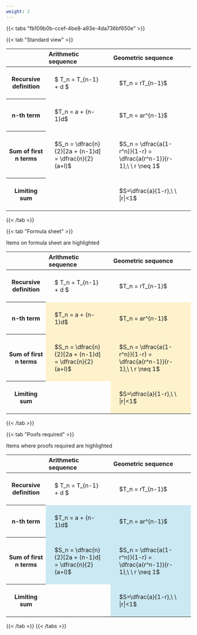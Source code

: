 ```yaml
---
weight: 2
---
```


{{< tabs "fb109b0b-ccef-4be8-a93e-4da736bf650e" >}}

{{< tab "Standard view" >}}

<style type="text/css">
#T_ded33 th.col_heading {
  text-align: left;
  font-size: 1em;
}
#T_ded33 td {
  text-align: left;
  font-size: 1em;
  padding: 1.5em;
}
</style>
<table id="T_ded33">
  <thead>
    <tr>
      <th class="blank level0" >&nbsp;</th>
      <th id="T_ded33_level0_col0" class="col_heading level0 col0" >Arithmetic sequence</th>
      <th id="T_ded33_level0_col1" class="col_heading level0 col1" >Geometric sequence</th>
    </tr>
  </thead>
  <tbody>
    <tr>
      <th id="T_ded33_level0_row0" class="row_heading level0 row0" >Recursive definition</th>
      <td id="T_ded33_row0_col0" class="data row0 col0" >$ T_n = T_{n-1} + d $</td>
      <td id="T_ded33_row0_col1" class="data row0 col1" >$T_n = rT_{n-1}$</td>
    </tr>
    <tr>
      <th id="T_ded33_level0_row1" class="row_heading level0 row1" >n-th term</th>
      <td id="T_ded33_row1_col0" class="data row1 col0" >$T_n = a + (n-1)d$</td>
      <td id="T_ded33_row1_col1" class="data row1 col1" >$T_n = ar^{n-1}$</td>
    </tr>
    <tr>
      <th id="T_ded33_level0_row2" class="row_heading level0 row2" >Sum of first n terms</th>
      <td id="T_ded33_row2_col0" class="data row2 col0" >$S_n = \dfrac{n}{2}[2a + (n-1)d] = \dfrac{n}{2}(a+l)$</td>
      <td id="T_ded33_row2_col1" class="data row2 col1" >$S_n = \dfrac{a(1-r^n)}{1-r} = \dfrac{a(r^n-1)}{r-1},\ \  r \neq 1$</td>
    </tr>
    <tr>
      <th id="T_ded33_level0_row3" class="row_heading level0 row3" >Limiting sum</th>
      <td id="T_ded33_row3_col0" class="data row3 col0" ></td>
      <td id="T_ded33_row3_col1" class="data row3 col1" >$S=\dfrac{a}{1-r},\ \ |r|<1$</td>
    </tr>
  </tbody>
</table>
{{< /tab >}}

{{< tab "Formula sheet" >}}

Items on formula sheet are highlighted 
<br>
<style type="text/css">
#T_67af1 th.col_heading {
  text-align: left;
  font-size: 1em;
}
#T_67af1 td {
  text-align: left;
  font-size: 1em;
  padding: 1.5em;
}
#T_67af1_row0_col0, #T_67af1_row0_col1, #T_67af1_row3_col0 {
  background-color: rgba(0,0,0,0);
}
#T_67af1_row1_col0, #T_67af1_row1_col1, #T_67af1_row2_col0, #T_67af1_row2_col1, #T_67af1_row3_col1 {
  background-color: rgba(255,194,10, 0.2);
}
</style>
<table id="T_67af1">
  <thead>
    <tr>
      <th class="blank level0" >&nbsp;</th>
      <th id="T_67af1_level0_col0" class="col_heading level0 col0" >Arithmetic sequence</th>
      <th id="T_67af1_level0_col1" class="col_heading level0 col1" >Geometric sequence</th>
    </tr>
  </thead>
  <tbody>
    <tr>
      <th id="T_67af1_level0_row0" class="row_heading level0 row0" >Recursive definition</th>
      <td id="T_67af1_row0_col0" class="data row0 col0" >$ T_n = T_{n-1} + d $</td>
      <td id="T_67af1_row0_col1" class="data row0 col1" >$T_n = rT_{n-1}$</td>
    </tr>
    <tr>
      <th id="T_67af1_level0_row1" class="row_heading level0 row1" >n-th term</th>
      <td id="T_67af1_row1_col0" class="data row1 col0" >$T_n = a + (n-1)d$</td>
      <td id="T_67af1_row1_col1" class="data row1 col1" >$T_n = ar^{n-1}$</td>
    </tr>
    <tr>
      <th id="T_67af1_level0_row2" class="row_heading level0 row2" >Sum of first n terms</th>
      <td id="T_67af1_row2_col0" class="data row2 col0" >$S_n = \dfrac{n}{2}[2a + (n-1)d] = \dfrac{n}{2}(a+l)$</td>
      <td id="T_67af1_row2_col1" class="data row2 col1" >$S_n = \dfrac{a(1-r^n)}{1-r} = \dfrac{a(r^n-1)}{r-1},\ \  r \neq 1$</td>
    </tr>
    <tr>
      <th id="T_67af1_level0_row3" class="row_heading level0 row3" >Limiting sum</th>
      <td id="T_67af1_row3_col0" class="data row3 col0" ></td>
      <td id="T_67af1_row3_col1" class="data row3 col1" >$S=\dfrac{a}{1-r},\ \ |r|<1$</td>
    </tr>
  </tbody>
</table>
{{< /tab >}}

{{< tab "Poofs required" >}}

Items where proofs required are highlighted 
<br>
<style type="text/css">
#T_656f9 th.col_heading {
  text-align: left;
  font-size: 1em;
}
#T_656f9 td {
  text-align: left;
  font-size: 1em;
  padding: 1.5em;
}
#T_656f9_row0_col0, #T_656f9_row0_col1, #T_656f9_row3_col0 {
  background-color: rgba(0,0,0,0);
}
#T_656f9_row1_col0, #T_656f9_row1_col1, #T_656f9_row2_col0, #T_656f9_row2_col1, #T_656f9_row3_col1 {
  background-color: rgba(0,150,200, 0.2);
}
</style>
<table id="T_656f9">
  <thead>
    <tr>
      <th class="blank level0" >&nbsp;</th>
      <th id="T_656f9_level0_col0" class="col_heading level0 col0" >Arithmetic sequence</th>
      <th id="T_656f9_level0_col1" class="col_heading level0 col1" >Geometric sequence</th>
    </tr>
  </thead>
  <tbody>
    <tr>
      <th id="T_656f9_level0_row0" class="row_heading level0 row0" >Recursive definition</th>
      <td id="T_656f9_row0_col0" class="data row0 col0" >$ T_n = T_{n-1} + d $</td>
      <td id="T_656f9_row0_col1" class="data row0 col1" >$T_n = rT_{n-1}$</td>
    </tr>
    <tr>
      <th id="T_656f9_level0_row1" class="row_heading level0 row1" >n-th term</th>
      <td id="T_656f9_row1_col0" class="data row1 col0" >$T_n = a + (n-1)d$</td>
      <td id="T_656f9_row1_col1" class="data row1 col1" >$T_n = ar^{n-1}$</td>
    </tr>
    <tr>
      <th id="T_656f9_level0_row2" class="row_heading level0 row2" >Sum of first n terms</th>
      <td id="T_656f9_row2_col0" class="data row2 col0" >$S_n = \dfrac{n}{2}[2a + (n-1)d] = \dfrac{n}{2}(a+l)$</td>
      <td id="T_656f9_row2_col1" class="data row2 col1" >$S_n = \dfrac{a(1-r^n)}{1-r} = \dfrac{a(r^n-1)}{r-1},\ \  r \neq 1$</td>
    </tr>
    <tr>
      <th id="T_656f9_level0_row3" class="row_heading level0 row3" >Limiting sum</th>
      <td id="T_656f9_row3_col0" class="data row3 col0" ></td>
      <td id="T_656f9_row3_col1" class="data row3 col1" >$S=\dfrac{a}{1-r},\ \ |r|<1$</td>
    </tr>
  </tbody>
</table>
{{< /tab >}}
{{< /tabs >}}